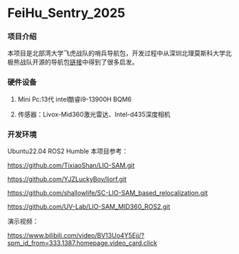 # FeiHu_Sentry_2025

### 项目介绍
本项目是北部湾大学飞虎战队的哨兵导航包，开发过程中从深圳北理莫斯科大学北极熊战队开源的导航包[链接](http://gitee.com/SMBU-POLARBEAR/pb_rm_simulation)中得到了很多启发。

### 硬件设备
1.  Mini Pc:13代 intel酷睿i9-13900H BQM6
   
2.  传感器：Livox-Mid360激光雷达、Intel-d435深度相机 

### 开发环境
Ubuntu22.04 ROS2 Humble
本项目参考：

https://github.com/TixiaoShan/LIO-SAM.git

https://github.com/YJZLuckyBoy/liorf.git

https://github.com/shallowlife/SC-LIO-SAM_based_relocalization.git

https://github.com/UV-Lab/LIO-SAM_MID360_ROS2.git

演示视频：

https://www.bilibili.com/video/BV13Uo4Y5Ejj/?spm_id_from=333.1387.homepage.video_card.click
